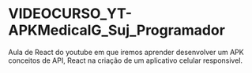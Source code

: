 # VIDEOCURSO_YT-APKMedicalG_Suj_Programador
Aula de React do youtube em que iremos aprender desenvolver um APK conceitos de API, React na criação de um aplicativo celular responsivel.
